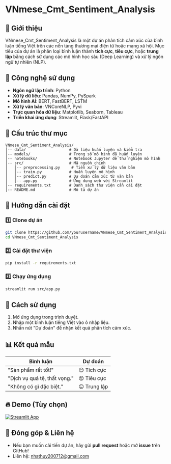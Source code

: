 # VNmese_Cmt_Sentiment_Analysis

## 📌 Giới thiệu
VNmese_Cmt_Sentiment_Analysis là một dự án phân tích cảm xúc của bình luận tiếng Việt trên các nền tảng thương mại điện tử hoặc mạng xã hội. Mục tiêu của dự án là phân loại bình luận thành **tích cực**, **tiêu cực**, hoặc **trung lập** bằng cách sử dụng các mô hình học sâu (Deep Learning) và xử lý ngôn ngữ tự nhiên (NLP).

## 🚀 Công nghệ sử dụng
- **Ngôn ngữ lập trình**: Python
- **Xử lý dữ liệu**: Pandas, NumPy, PySpark
- **Mô hình AI**: BERT, FastBERT, LSTM
- **Xử lý văn bản**: VNCoreNLP, Pyvi
- **Trực quan hóa dữ liệu**: Matplotlib, Seaborn, Tableau
- **Triển khai ứng dụng**: Streamlit, Flask/FastAPI

## 📂 Cấu trúc thư mục
```
VNmese_Cmt_Sentiment_Analysis/
│-- data/                   # Dữ liệu huấn luyện và kiểm tra
│-- models/                 # Trọng số mô hình đã huấn luyện
│-- notebooks/              # Notebook Jupyter để thử nghiệm mô hình
│-- src/                    # Mã nguồn chính
│   │-- preprocessing.py     # Tiền xử lý dữ liệu văn bản
│   │-- train.py            # Huấn luyện mô hình
│   │-- predict.py          # Dự đoán cảm xúc từ văn bản
│   │-- app.py              # Ứng dụng web với Streamlit
│-- requirements.txt        # Danh sách thư viện cần cài đặt
│-- README.md               # Mô tả dự án
```

## 🔧 Hướng dẫn cài đặt
### 1️⃣ Clone dự án
```bash
git clone https://github.com/yourusername/VNmese_Cmt_Sentiment_Analysis.git
cd VNmese_Cmt_Sentiment_Analysis
```

### 2️⃣ Cài đặt thư viện
```bash
pip install -r requirements.txt
```

### 3️⃣ Chạy ứng dụng
```bash
streamlit run src/app.py
```

## 🎯 Cách sử dụng
1. Mở ứng dụng trong trình duyệt.
2. Nhập một bình luận tiếng Việt vào ô nhập liệu.
3. Nhấn nút "Dự đoán" để nhận kết quả phân tích cảm xúc.

## 📊 Kết quả mẫu
| Bình luận | Dự đoán |
|-----------|---------|
| "Sản phẩm rất tốt!" | 😊 Tích cực |
| "Dịch vụ quá tệ, thất vọng." | 😡 Tiêu cực |
| "Không có gì đặc biệt." | 😐 Trung lập |

## 🔥 Demo (Tùy chọn)
[![Streamlit App](https://img.shields.io/badge/Streamlit-Demo-red)](https://your-demo-link.com)

## 📌 Đóng góp & Liên hệ
- Nếu bạn muốn cải tiến dự án, hãy gửi **pull request** hoặc mở **issue** trên GitHub!
- Liên hệ: nhathuy200712@gmail.com
